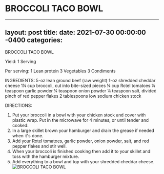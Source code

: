 # BROCCOLI TACO BOWL
---
layout: post
title: 
date:   2021-07-30 00:00:00 -0400
categories: 
---

BROCCOLI TACO BOWL 

Yield:
1 Serving

Per serving:
1 Lean protein
3 Vegetables
3 Condiments

INGREDIENTS:
5-oz lean ground beef (raw weight)
1-oz shredded cheddar cheese
1¼ cup broccoli, cut into bite-sized pieces
¼ cup Rotel tomatoes
¼ teaspoon garlic powder
¼ teaspoon onion powder
¼ teaspoon salt, divided
pinch of red pepper flakes
2 tablespoons low sodium chicken stock

DIRECTIONS:

1. Put your broccoli in a bowl with your chicken stock and cover with plastic wrap. Put in the microwave for 4 minutes, or until tender and cooked.
2. In a large skillet brown your hamburger and drain the grease if needed when it's done.
3. Add your Rotel tomatoes, garlic powder, onion powder, salt, and red pepper flakes and stir well.
4. When your broccoli is finished cooking then add it to your skillet and toss with the hamburger mixture.
5. Add everything to a bowl and top with your shredded cheddar cheese.
![BROCCOLI TACO BOWL](/images/BROCCOLI%20TACO%20BOWL.png)

